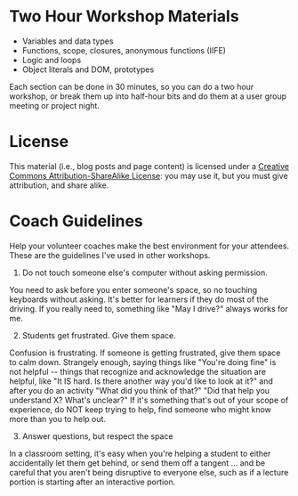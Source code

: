 # Two Hour Workshop Materials

- Variables and data types
- Functions, scope, closures, anonymous functions (IIFE)
- Logic and loops
- Object literals and DOM, prototypes

Each section can be done in 30 minutes, so you can do a two hour workshop, or break them up into half-hour bits and do them at a user group meeting or project night.

# License

This material (i.e., blog posts and page content) is licensed under a [Creative Commons Attribution-ShareAlike License](http://creativecommons.org/licenses/by/3.0/us/): you may use it, but you must give attribution, and share alike.

# Coach Guidelines

Help your volunteer coaches make the best environment for your attendees. These are the guidelines I've used in other workshops.

1. Do not touch someone else's computer without asking permission.

You need to ask before you enter someone's space, so no touching keyboards without asking. It's better for learners if they do most of the driving. If you really need to, something like "May I drive?" always works for me.

2. Students get frustrated. Give them space.

Confusion is frustrating. If someone is getting frustrated, give them space to calm down. Strangely enough, saying things like "You're doing fine" is not helpful -- things that recognize and acknowledge the situation are helpful, like "It IS hard. Is there another way you'd like to look at it?" and after you do an activity "What did you think of that?" "Did that help you understand X? What's unclear?" If it's something that's out of your scope of experience, do NOT keep trying to help, find someone who might know more than you to help out.

3. Answer questions, but respect the space

In a classroom setting, it's easy when you're helping a student to either accidentally let them get behind, or send them off a tangent ... and be careful that you aren't being disruptive to everyone else, such as if a lecture portion is starting after an interactive portion.